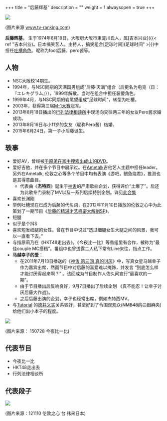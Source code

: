 +++
title = "后藤辉基"
description = ""
weight = 1
alwaysopen = true
+++



![](https://i.imgur.com/I5xgozW.jpg)

(图片来源 www.tv-ranking.com)

**后藤辉基**， 生于1974年6月18日，大阪府大阪市東淀川氏人，属[吉本兴业]({{< ref "吉本兴业)。日本搞笑艺人，主持人，搞笑组合[足球时间](足球时间" >}})中担任[吐槽角色](漫才)。昵称为foot后藤，pero酱等。

<!--more-->


## 人物

- NSC大阪校14期生。
- 1994年，与NSC同期的天满国男组成"后藤·天满"组合（后更名为电克（日：『エレキグラム』）），1999年解散。当时在组合中担任装傻角色。
- 1999年4月，与NSC同期的岩尾望组成"足球时间"，转型为吐槽。
- 2003年，获得第三届[M-1大赛](M1大赛)冠军。 
- 2013年8月18日播出的[行列法律相谈所](行列法律相谈所)中现场向交往两三年的女友Pero酱求婚成功。
- 2013年8月16日与小11岁的女友（昵称Pero酱）结婚。
- 2015年6月24日，第一子小后藤诞生。

## 轶事

- 爱好AV，曾经被[千原弟在家中搜索出成山的DVD](https://www.youtube.com/watch?v=qRm1LOA1yTY)。
- 爱好吉他，并在多个节目中展示过。在[Ametalk](Ametalk)吉他艺人主题中担任leader。另外在Ametalk, 伦敦之心等多个节目中均有表演《游吧，鲷鱼烧君》，推测也是其得意曲目。
    - 代表曲《**杰特西**》诞生于[神舌](神舌)的严肃歌曲企划，获得评价“土爆了”。后还为此歌专门录制了MV以及一系列后续特别企划。详见[此合集](https://www.bilibili.com/video/av15203457 "2017/12/7")
- 喜欢长渊刚
- 举例吐槽现在已成为后藤的代名词，在2012年11月10日播放的伦敦之心中为此策划了一期节目《[后藤的精湛才艺机密大解剖SP](https://www.bilibili.com/video/av1868376/#page=34)》。
- 短腿
- 似乎是个抖S
- 喜欢短发细腿的女性。曾在节目中说过“透过细腿女生大腿之间的风景，我可以一直看下去。”
- 与指原莉乃在《HKT48走出去》，《今夜比一比》等番组里有合作，被称为“最佳couple MC搭档”。番组中也曾透露二人私下常有Line来往，指点工作。
- **马越幸子的爱**：
    - 在2011年7月13日播送的《[神舌 第三回 真的讨厌](https://www.bilibili.com/video/av3788428)》中，写真女星马越幸子作为嘉宾出席，然而节目中对后藤的喜爱难以掩饰，并发言 “到底怎么样才能讨厌得起来啊？” 。该回成为节目制作人佐久间宣行“最喜欢的一期”。
    - 由于节目播出后反响良好，9月7日播出了后续企划 《真不能忍！让幸子讨厌后藤大作战》。
    - 之后后藤出演的企划，幸子也经常出席，例如杰特西MV。
- 与[Tutorial](Tutorial) 的[德井义实](德井义实)关系较好，甚至好到了令围观观众(~~NMB48的三田麻央~~)给他们出小本子的程度。

![](https://i.imgur.com/DiXFvhR.jpg)

(图片来源： 150728 今夜比一比)

## 代表节目

- 今夜比一比
- HKT48走出去
- 行列法律相谈所

## 代表段子

![](https://i.imgur.com/uPOV1tE.png?width=400px)

(图片来源：121110 伦敦之心 台 纬来日本)

